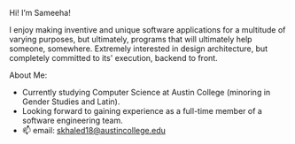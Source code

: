 Hi! I’m Sameeha!

I enjoy making inventive and unique software applications for a multitude of varying purposes, 
but ultimately, programs that will ultimately help someone, somewhere. Extremely interested in design architecture, but completely 
committed to its' execution, backend to front. 

About Me: 
- Currently studying Computer Science at Austin College (minoring in Gender Studies and Latin).
- Looking forward to gaining experience as a full-time member of a software engineering team. 
- 📫  email: skhaled18@austincollege.edu 

<!---
fancynine9/fancynine9 is a ✨ special ✨ repository because its `README.md` (this file) appears on your GitHub profile.
You can click the Preview link to take a look at your changes.
--->
